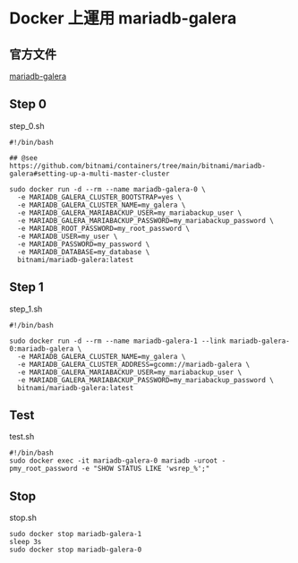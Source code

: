 # Docker 上運用 mariadb-galera

## 官方文件

[mariadb-galera](https://github.com/bitnami/containers/tree/main/bitnami/mariadb-galera)

## Step 0

step_0.sh

``` shell
#!/bin/bash

## @see https://github.com/bitnami/containers/tree/main/bitnami/mariadb-galera#setting-up-a-multi-master-cluster

sudo docker run -d --rm --name mariadb-galera-0 \
  -e MARIADB_GALERA_CLUSTER_BOOTSTRAP=yes \
  -e MARIADB_GALERA_CLUSTER_NAME=my_galera \
  -e MARIADB_GALERA_MARIABACKUP_USER=my_mariabackup_user \
  -e MARIADB_GALERA_MARIABACKUP_PASSWORD=my_mariabackup_password \
  -e MARIADB_ROOT_PASSWORD=my_root_password \
  -e MARIADB_USER=my_user \
  -e MARIADB_PASSWORD=my_password \
  -e MARIADB_DATABASE=my_database \
  bitnami/mariadb-galera:latest
```

## Step 1

step_1.sh

``` shell
#!/bin/bash

sudo docker run -d --rm --name mariadb-galera-1 --link mariadb-galera-0:mariadb-galera \
  -e MARIADB_GALERA_CLUSTER_NAME=my_galera \
  -e MARIADB_GALERA_CLUSTER_ADDRESS=gcomm://mariadb-galera \
  -e MARIADB_GALERA_MARIABACKUP_USER=my_mariabackup_user \
  -e MARIADB_GALERA_MARIABACKUP_PASSWORD=my_mariabackup_password \
  bitnami/mariadb-galera:latest
```

## Test

test.sh

``` shell
#!/bin/bash
sudo docker exec -it mariadb-galera-0 mariadb -uroot -pmy_root_password -e "SHOW STATUS LIKE 'wsrep_%';"
```

## Stop

stop.sh

``` shell
sudo docker stop mariadb-galera-1
sleep 3s
sudo docker stop mariadb-galera-0
```
